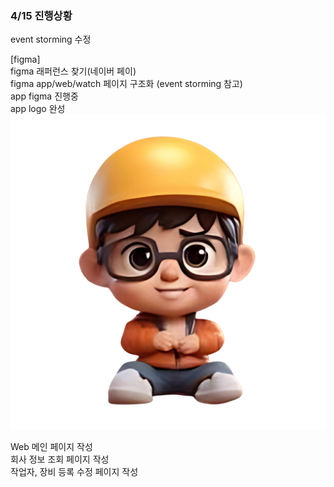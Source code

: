 ### 4/15 진행상황

event storming 수정

[figma]\
figma 래퍼런스 찾기(네이버 페이)\
figma app/web/watch 페이지 구조화 (event storming 참고)\
app figma 진행중\
app logo 완성
![캡처](/docs/images/귀여운공사장누끼.png)

Web 메인 페이지 작성\
회사 정보 조회 페이지 작성\
작업자, 장비 등록 수정 페이지 작성